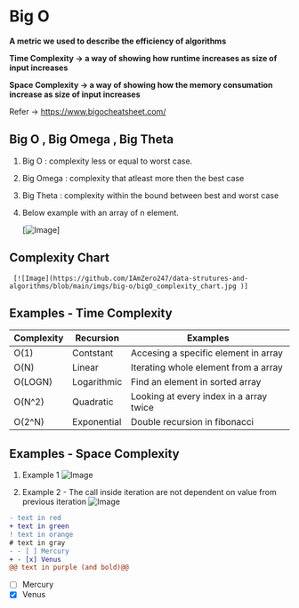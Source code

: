 # Big O 

  **A metric we used to describe the efficiency of algorithms**
  
  **Time Complexity -> a way of showing how runtime increases as size of input increases**
  
  **Space Complexity -> a way of showing how the memory consumation increase as size of input increases**

  Refer -> https://www.bigocheatsheet.com/
  
 
## Big O , Big Omega , Big Theta
  
 1. Big O : complexity less or equal to worst case.
 1. Big Omega : complexity that atleast more then the best case 
 1. Big Theta : complexity within the bound between best and worst case
    
 1. Below example with an array of n element. 

     [![Image](https://github.com/IAmZero247/data-strutures-and-algorithms/blob/main/imgs/big-o/bigO_bigOmega_bigTheta.jpg)]
  
    
    
## Complexity Chart    
     
     [![Image](https://github.com/IAmZero247/data-strutures-and-algorithms/blob/main/imgs/big-o/bigO_complexity_chart.jpg )]
      
     
## Examples - Time Complexity 
  
| Complexity | Recursion    | Examples
| -----------| ------------ |-----------------------------------------
| O(1)       | Contstant    |  Accesing a specific element in array
| O(N)       | Linear       | Iterating whole element from a array
| O(LOGN)    | Logarithmic  | Find an element in sorted array
| O(N^2)     | Quadratic    | Looking at every index in a array twice
| O(2^N)     | Exponential  | Double recursion in fibonacci

## Examples - Space Complexity 

  
  1. Example 1
  ![Image](https://github.com/IAmZero247/data-strutures-and-algorithms/blob/main/imgs/big-o/sp_complexity1.jpg)
  
  2. Example 2 - The call inside iteration are not dependent on value from previous iteration
  ![Image](https://github.com/IAmZero247/data-strutures-and-algorithms/blob/main/imgs/big-o/sp_complexity2.jpg)
      
  
  
 ```diff
- text in red
+ text in green
! text in orange
# text in gray
- - [ ] Mercury
+ - [x] Venus
@@ text in purple (and bold)@@
```

 - [ ] Mercury
  - [x] Venus
